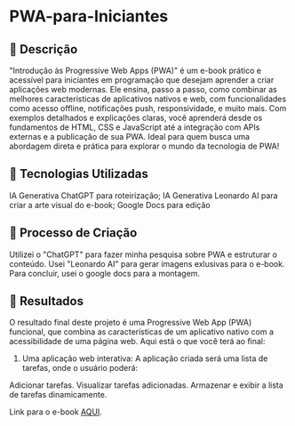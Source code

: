# PWA-para-Iniciantes

## 📒 Descrição
"Introdução às Progressive Web Apps (PWA)" é um e-book prático e acessível para iniciantes em programação que desejam aprender a criar aplicações web modernas. Ele ensina, passo a passo, como combinar as melhores características de aplicativos nativos e web, com funcionalidades como acesso offline, notificações push, responsividade, e muito mais. Com exemplos detalhados e explicações claras, você aprenderá desde os fundamentos de HTML, CSS e JavaScript até a integração com APIs externas e a publicação de sua PWA. Ideal para quem busca uma abordagem direta e prática para explorar o mundo da tecnologia de PWA!

## 🤖 Tecnologias Utilizadas
IA Generativa ChatGPT para roteirização;
IA Generativa Leonardo AI para criar a arte visual do e-book;
Google Docs para edição

## 🧐 Processo de Criação
Utilizei o "ChatGPT" para fazer minha pesquisa sobre PWA e estruturar o conteúdo. 
Usei "Leonardo AI" para gerar imagens exlusivas para o e-book. Para concluir, usei o google docs para a montagem.

## 🚀 Resultados

O resultado final deste projeto é uma Progressive Web App (PWA) funcional, que combina as características de um aplicativo nativo com a acessibilidade de uma página web. Aqui está o que você terá ao final:

1. Uma aplicação web interativa:
A aplicação criada será uma lista de tarefas, onde o usuário poderá:

Adicionar tarefas.
Visualizar tarefas adicionadas.
Armazenar e exibir a lista de tarefas dinamicamente.

Link para o e-book [AQUI](https://docs.google.com/document/d/1AI6g3Ps0Ni2O7mvX-MZsKhSsBI5eRy6TVjBy810cBoU/edit?tab=t.0#heading=h.x02m5e9bwo5z).
